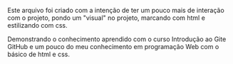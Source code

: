 Este arquivo foi criado com a intenção de ter um pouco mais de interação com o projeto,
pondo um "visual" no projeto, marcando com html e estilizando com css.

Demonstrando o conhecimento aprendido com o curso Introdução ao Gite GitHub e um pouco do 
meu conhecimento em programação Web com o básico de html e css.